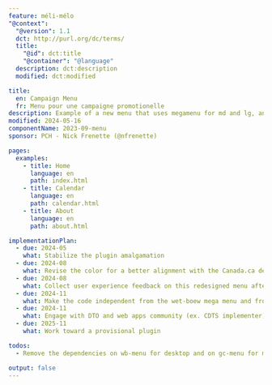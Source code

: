 ```yaml
---
feature: méli-mélo
"@context":
  "@version": 1.1
  dct: http://purl.org/dc/terms/
  title:
    "@id": dct:title
    "@container": "@language"
  description: dct:description
  modified: dct:modified

title:
  en: Campaign Menu
  fr: Menu pour une campaigne promotionelle
description: Example of a new menu that uses megamenu for md and lg, and GCWeb menu for sm and xs
modified: 2024-05-16
componentName: 2023-09-menu
sponsor: PCH - Nick Frenette (@nfrenette)

pages:
  examples:
    - title: Home
      language: en
      path: index.html
    - title: Calendar
      language: en
      path: calendar.html
    - title: About
      language: en
      path: about.html

implementationPlan:
  - due: 2024-05
    what: Stabilize the plugin amalgamation
  - due: 2024-08
    what: Revise the color for a better alignment with the Canada.ca default color scheme
  - due: 2024-08
    what: Collect user experience feedback on this redesigned menu after the Canada Day 2024 event
  - due: 2024-11
    what: Make the code independent from the wet-boew mega menu and from the GCWeb menu
  - due: 2024-11
    what: Engage with DTO and web apps community (ex. CDTS implementer) about this initiative
  - due: 2025-11
    what: Work toward a provisional plugin

todos:
  - Remove the dependencies on wb-menu for desktop and on gc-menu for mobile by rewritting the code

output: false
---
```

